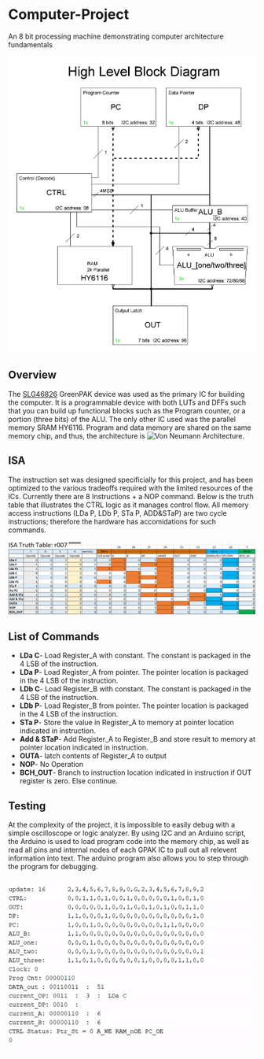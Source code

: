 # Computer-Project
An 8 bit processing machine demonstrating computer architecture fundamentals



![High Level Block Diagram](/images/Computer_r004.JPG)

## Overview
The [SLG46826](https://www.dialog-semiconductor.com/products/slg46826) GreenPAK device was used as the primary IC for building the computer.  It is a programmable device with both LUTs and DFFs such that you can build up functional blocks such as the Program counter, or a portion (three bits) of the ALU.  The only other IC used was the parallel memory SRAM HY6116.  Program and data memory are shared on the same memory chip, and thus, the architecture is ![Von Neumann Architecture](https://en.wikipedia.org/wiki/Von_Neumann_architecture).

## ISA
The instruction set was designed specificially for this project, and has been optimized to the various tradeoffs required with the limited resources of the ICs.  Currently there are 8 Instructions + a NOP command.  Below is the truth table that illustrates the CTRL logic as it manages control flow.  All memory access instructions (LDa P, LDb P, STa P, ADD&STaP) are two cycle instructions; therefore the hardware has accomidations for such commands.

![ISA Truth Table](/images/ISA_Truth_Table.jpg) 

## List of Commands
* **LDa C**- Load Register_A with constant.  The constant is packaged in the 4 LSB of the instruction.  
* **LDa P**- Load Register_A from pointer.  The pointer location is packaged in the 4 LSB of the instruction.     
* **LDb C**- Load Register_B with constant.  The constant is packaged in the 4 LSB of the instruction.     
* **LDb P**- Load Register_B from pointer.  The pointer location is packaged in the 4 LSB of the instruction.
* **STa P**- Store the value in Register_A to memory at pointer location indicated in instruction.   
* **Add & STaP**- Add Register_A to Register_B and store result to memory at pointer location indicated in instruction. 
* **OUTA**- latch contents of Register_A to output    
* **NOP**- No Operation
* **BCH_OUT**- Branch to instruction location indicated in instruction if OUT register is zero.  Else continue.

## Testing
At the complexity of the project, it is impossible to easily debug with a simple oscilloscope or logic analyzer.  By using I2C and an Arduino script, the Arduino is used to load program code into the memory chip, as well as read all pins and internal nodes of each GPAK IC to pull out all relevent information into text.  The arduino program also allows you to step through the program for debugging.


![debugging example](/images/gif_arduino_debug.gif)
